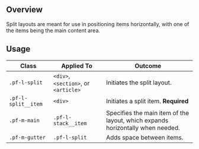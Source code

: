 ## Overview

Split layouts are meant for use in positioning items horizontally, with one of the items being the main content area.

## Usage

| Class | Applied To | Outcome |
| -- | -- | -- |
| `.pf-l-split` | `<div>`, `<section>`, or `<article>` | Initiates the split layout. |
| `.pf-l-split__item` | `<div>` | Initiates a split item. **Required** |
| `.pf-m-main` | `.pf-l-stack__item` | Specifies the main item of the layout, which expands horizontally when needed. |
| `.pf-m-gutter` | `.pf-l-split` | Adds space between items. |
